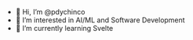 - 👋 Hi, I’m @pdychinco
- 👀 I’m interested in AI/ML and Software Development
- 🌱 I’m currently learning Svelte

<!---
pdychinco/pdychinco is a ✨ special ✨ repository because its `README.md` (this file) appears on your GitHub profile.
You can click the Preview link to take a look at your changes.
--->
